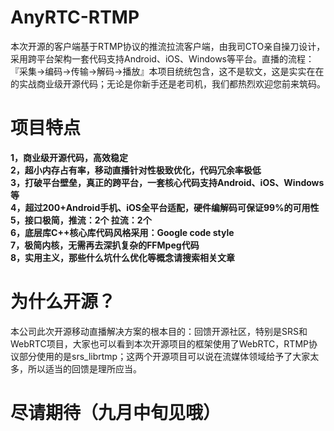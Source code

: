 # AnyRTC-RTMP

本次开源的客户端基于RTMP协议的推流拉流客户端，由我司CTO亲自操刀设计，采用跨平台架构一套代码支持Android、iOS、Windows等平台。直播的流程：『采集->编码->传输->解码->播放』本项目统统包含，这不是软文，这是实实在在的实战商业级开源代码；无论是你新手还是老司机，我们都热烈欢迎您前来筑码。

# 项目特点
**1，商业级开源代码，高效稳定**</br>
**2，超小内存占有率，移动直播针对性极致优化，代码冗余率极低**</br>
**3，打破平台壁垒，真正的跨平台，一套核心代码支持Android、iOS、Windows等**</br>
**4，超过200+Android手机、iOS全平台适配，硬件编解码可保证99%的可用性**</br>
**5，接口极简，推流：2个   拉流：2个**</br>
**6，底层库C++核心库代码风格采用：Google code style**</br>
**7，极简内核，无需再去深扒复杂的FFMpeg代码**</br>
**8，实用主义，那些什么坑什么优化等概念请搜索相关文章**</br>

# 为什么开源？
本公司此次开源移动直播解决方案的根本目的：回馈开源社区，特别是SRS和WebRTC项目，大家也可以看到本次开源项目的框架使用了WebRTC，RTMP协议部分使用的是srs_librtmp；这两个开源项目可以说在流媒体领域给予了大家太多，所以适当的回馈是理所应当。

# 尽请期待（九月中旬见哦）

